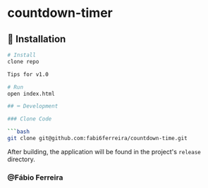 # countdown-timer

## 💽 Installation

```bash
# Install
clone repo

Tips for v1.0

# Run
open index.html

## ⌨️ Development

### Clone Code

```bash
git clone git@github.com:fabi6ferreira/countdown-time.git
```

After building, the application will be found in the project's `release` directory.

### @Fábio Ferreira
